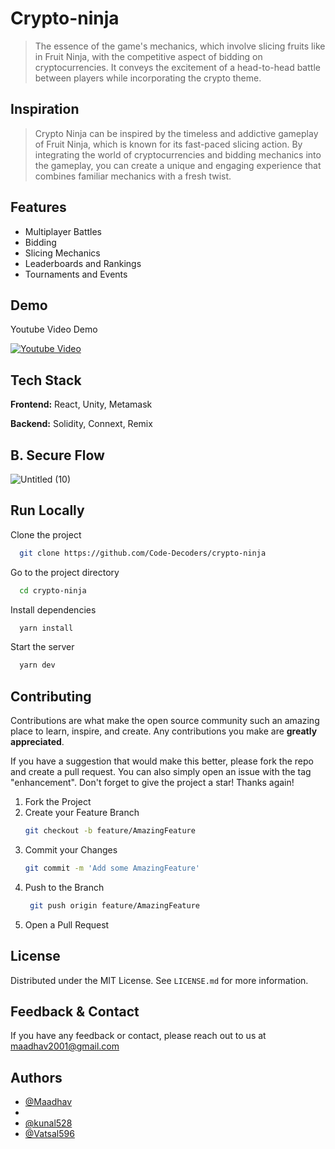 # Crypto-ninja

> The essence of the game's mechanics, which involve slicing fruits like in Fruit Ninja, with the competitive aspect of bidding on cryptocurrencies. It conveys the excitement of a head-to-head battle between players while incorporating the crypto theme.



## Inspiration

> Crypto Ninja can be inspired by the timeless and addictive gameplay of Fruit Ninja, which is known for its fast-paced slicing action. By integrating the world of cryptocurrencies and bidding mechanics into the gameplay, you can create a unique and engaging experience that combines familiar mechanics with a fresh twist.

## Features

- Multiplayer Battles
- Bidding
- Slicing Mechanics
- Leaderboards and Rankings
- Tournaments and Events

## Demo

Youtube Video Demo

[![Youtube Video](https://img.youtube.com/vi/adY4NjZqZN4/sddefault.jpg)](https://youtu.be/adY4NjZqZN4)


## Tech Stack

**Frontend:** React, Unity, Metamask

**Backend:** Solidity, Connext, Remix


## B. Secure Flow

![Untitled (10)](https://user-images.githubusercontent.com/21285859/192128579-eb2c8740-1c75-436f-8062-5e5e05defeb1.jpg)

## Run Locally

Clone the project

```bash
  git clone https://github.com/Code-Decoders/crypto-ninja
```

Go to the project directory

```bash
  cd crypto-ninja
```

Install dependencies

```bash
  yarn install
```

Start the server

```bash
  yarn dev
```

## Contributing

Contributions are what make the open source community such an amazing place to learn, inspire, and create. Any contributions you make are **greatly appreciated**.

If you have a suggestion that would make this better, please fork the repo and create a pull request. You can also simply open an issue with the tag "enhancement".
Don't forget to give the project a star! Thanks again!

1. Fork the Project
2. Create your Feature Branch
   ```sh
   git checkout -b feature/AmazingFeature
   ```
3. Commit your Changes
   ```sh
   git commit -m 'Add some AmazingFeature'
   ```
4. Push to the Branch
   ```sh
    git push origin feature/AmazingFeature
   ```
5. Open a Pull Request

## License

Distributed under the MIT License. See `LICENSE.md` for more information.

## Feedback & Contact

If you have any feedback or contact, please reach out to us at maadhav2001@gmail.com

## Authors

- [@Maadhav](https://www.github.com/Maadhav)
- 
- [@kunal528](https://www.github.com/kunal528)
- [@Vatsal596](https://gist.github.com/Vatsal596)
